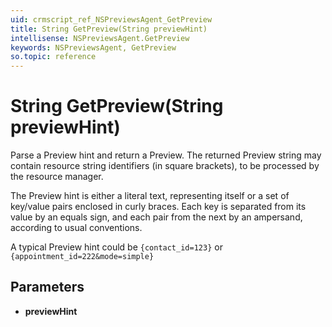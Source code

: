 ```yaml
---
uid: crmscript_ref_NSPreviewsAgent_GetPreview
title: String GetPreview(String previewHint)
intellisense: NSPreviewsAgent.GetPreview
keywords: NSPreviewsAgent, GetPreview
so.topic: reference
---
```


# String GetPreview(String previewHint)

Parse a Preview hint and return a Preview. The returned Preview string may contain resource string identifiers (in square brackets), to be processed by the resource manager.

The Preview hint is either a literal text, representing itself or a set of key/value pairs enclosed in curly braces. Each key is separated from its value by an equals sign, and each pair from the next by an ampersand, according to usual conventions.

A typical Preview hint could be `{contact_id=123}` or `{appointment_id=222&mode=simple}`

## Parameters

* **previewHint**
